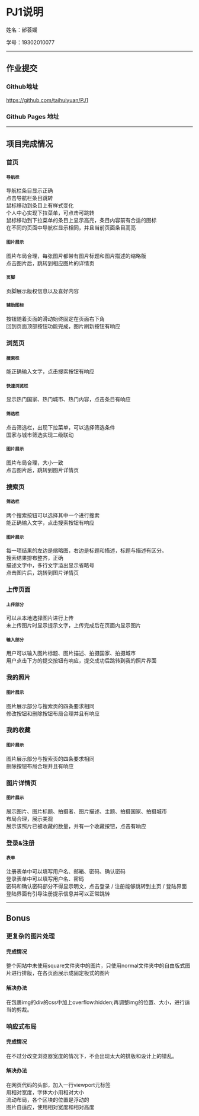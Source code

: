 PJ1说明
==========

姓名：邰荟媛

学号：19302010077

-------------------

## 作业提交
### Github地址
https://github.com/taihuiyuan/PJ1

### Github Pages 地址


-------------------

## 项目完成情况
### 首页
#### `导航栏`
导航栏条目显示正确  
点击导航栏条目跳转  
鼠标移动到条目上有样式变化  
个人中心实现下拉菜单，可点击可跳转  
鼠标移动到下拉菜单的条目上显示高亮，条目内容前有合适的图标  
在不同的页面中导航栏显示相同，并且当前页面条目高亮
#### `图片展示`
图片布局合理，每张图片都带有图片标题和图片描述的缩略版  
点击图片后，跳转到相应图片的详情页
#### `页脚`
页脚展示版权信息以及喜好内容
#### `辅助图标`
按钮随着页面的滑动始终固定在页面右下角  
回到页面顶部按钮功能完成，图片刷新按钮有响应

### 浏览页
#### `搜索栏`
能正确输入文字，点击搜索按钮有响应
#### `快速浏览栏`
显示热门国家、热门城市、热门内容，点击条目有响应
#### `筛选栏`
点击筛选栏，出现下拉菜单，可以选择筛选条件  
国家与城市筛选实现二级联动
#### `图片展示`
图片布局合理，大小一致  
点击图片后，跳转到图片详情页

### 搜索页
#### `筛选栏`
两个搜索按钮可以选择其中一个进行搜索  
能正确输入文字，点击搜索按钮有响应
#### `图片展示`
每一项结果的左边是缩略图，右边是标题和描述，标题与描述有区分。  
搜索结果排布整齐，正确  
描述文字中，多行文字溢出显示省略号  
点击图片后，跳转到图片详情页

### 上传页面
#### `上传部分`
可以从本地选择图片进行上传  
未上传图片时显示提示文字，上传完成后在页面内显示图片
#### `输入部分`
用户可以输入图片标题、图片描述、拍摄国家、拍摄城市  
用户点击下方的提交按钮有响应，提交成功后跳转到我的照片界面

### 我的照片
#### `图片展示`
图片展示部分与搜索页的四条要求相同  
修改按钮和删除按钮布局合理并且有响应

### 我的收藏
#### `图片展示`
图片展示部分与搜索页的四条要求相同  
删除按钮布局合理并且有响应

### 图片详情页
#### `图片展示`
展示图片、图片标题、拍摄者、图片描述、主题、拍摄国家、拍摄城市  
布局合理，展示美观  
展示该照片已被收藏的数量，并有一个收藏按钮，点击有响应

### 登录&注册
#### `表单`
注册表单中可以填写用户名、邮箱、密码、确认密码   
登录表单中可以填写用户名、密码  
密码和确认密码部分不得显示明文，点击登录 / 注册能够跳转到主页 / 登陆界面 
登陆界面有引导注册提示信息并可以正常跳转

-------------------

## Bonus
### 更复杂的图片处理
#### 完成情况
整个⽹站中未使⽤square⽂件夹中的图⽚，只使⽤normal⽂件夹中的⾃由版式图⽚进⾏排版，在各页面展示成固定板式的图片
#### 解决办法
在包裹img的div的css中加上overflow:hidden;再调整img的位置、大小，进行适当的剪裁。

### 响应式布局
#### 完成情况
在不过分改变浏览器宽度的情况下，不会出现太⼤的排版和设计上的错乱。
#### 解决办法
在网页代码的头部，加入一行viewport元标签  
用相对宽度，字体大小用相对大小  
流动布局，各个区块的位置是浮动的  
图片自适应，使用相对宽度和相对高度
